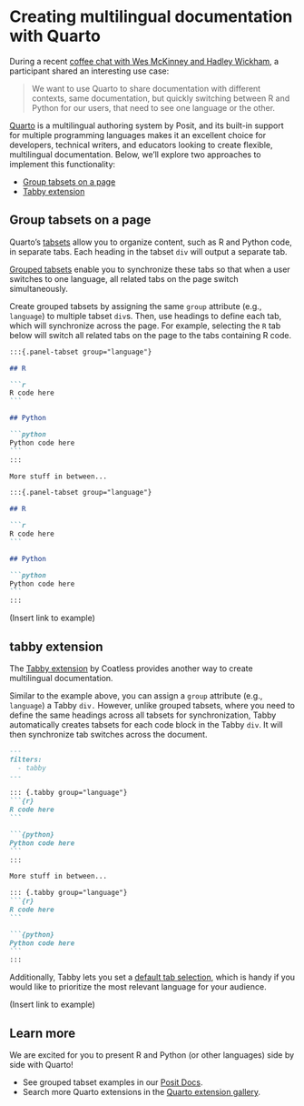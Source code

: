 # Creating multilingual documentation with Quarto


During a recent [coffee chat with Wes McKinney and Hadley
Wickham](https://youtu.be/D-xmvFY_i7U), a participant shared an
interesting use case:

> We want to use Quarto to share documentation with different contexts,
> same documentation, but quickly switching between R and Python for our
> users, that need to see one language or the other.

[Quarto](https://quarto.org/) is a multilingual authoring system by
Posit, and its built-in support for multiple programming languages makes
it an excellent choice for developers, technical writers, and educators
looking to create flexible, multilingual documentation. Below, we’ll
explore two approaches to implement this functionality:

- [Group tabsets on a page](#groups)
- [Tabby extension](#tabby)

## Group tabsets on a page

Quarto’s
[tabsets](https://quarto.org/docs/output-formats/html-basics.html#tabsets)
allow you to organize content, such as R and Python code, in separate
tabs. Each heading in the tabset `div` will output a separate tab.

[Grouped
tabsets](https://quarto.org/docs/output-formats/html-basics.html#tabset-groups)
enable you to synchronize these tabs so that when a user switches to one
language, all related tabs on the page switch simultaneously.

Create grouped tabsets by assigning the same `group` attribute (e.g.,
`language`) to multiple tabset `div`s. Then, use headings to define each
tab, which will synchronize across the page. For example, selecting the
`R` tab below will switch all related tabs on the page to the tabs
containing R code.

```` md
:::{.panel-tabset group="language"}

## R

```r
R code here
```

## Python

```python
Python code here
```
:::

More stuff in between...

:::{.panel-tabset group="language"}

## R

```r
R code here
```

## Python

```python
Python code here
```
:::
````

(Insert link to example)

## tabby extension

The [Tabby extension](https://quarto.thecoatlessprofessor.com/tabby/) by
Coatless provides another way to create multilingual documentation.

Similar to the example above, you can assign a `group` attribute (e.g.,
`language`) a Tabby `div.` However, unlike grouped tabsets, where you
need to define the same headings across all tabsets for synchronization,
Tabby automatically creates tabsets for each code block in the Tabby
`div`. It will then synchronize tab switches across the document.

```` markdown
---
filters:
  - tabby
---

::: {.tabby group="language"}
```{r}
R code here
```

```{python}
Python code here
```
:::

More stuff in between...

::: {.tabby group="language"}
```{r}
R code here
```

```{python}
Python code here
```
:::
````

Additionally, Tabby lets you set a [default tab
selection](https://quarto.thecoatlessprofessor.com/tabby/#default-tab-selection),
which is handy if you would like to prioritize the most relevant
language for your audience.

(Insert link to example)

## Learn more

We are excited for you to present R and Python (or other languages) side
by side with Quarto!

- See grouped tabset examples in our [Posit
  Docs](https://docs.posit.co/licensing/licensing-faq.html#license-file-in-container).
- Search more Quarto extensions in the [Quarto extension
  gallery](https://m.canouil.dev/quarto-extensions/).
